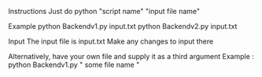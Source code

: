 Instructions
Just do python "script name" "input file name"

Example
python Backendv1.py input.txt
python Backendv2.py input.txt

Input
The input file is input.txt
Make any changes to input there

Alternatively, have your own file and supply it as a third argument 
Example : python Backendv1.py " some file name "
